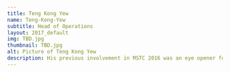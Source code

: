 ```yaml
---
title: Teng Kong Yew
name: Teng-Kong-Yew
subtitle: Head of Operations
layout: 2017_default
img: TBD.jpg
thumbnail: TBD.jpg
alt: Picture of Teng Kong Yew
description: His previous involvement in MSTC 2016 was an eye opener for him on the future prospect of STEM related fields in Malaysia. Kong Yew is a Mechanical Engineering student that is enthusiastic in promoting STEM that is portrayed from his appointment as student ambassador for his former school during British Science Week.
---
```

